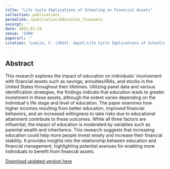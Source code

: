 ```yaml
---
title: "Life Cycle Implications of Schooling on Financial Assets"
collection: publications
permalink: /publication/Education_finassets
excerpt: ''
date: 2022-01-24
venue: 'SSRN'
paperurl: ''
citation: 'Loaiza, F. (2024). &quot;Life Cycle Implications of Schooling on Financial Assets&quot;.'
---
```


## Abstract

This research explores the impact of education on individuals' involvement with financial assets such as savings, annuities/IRAs, and stocks in the United States throughout their lifetimes. Utilizing panel data and various identification strategies, the findings indicate that education leads to greater investment in these assets, although the extent varies depending on the individual's life stage and level of education. The paper examines how higher incomes resulting from better education, improved financial behaviors, and an increased willingness to take risks due to educational attainment contribute to these outcomes. While all three factors are influential, the impact of education is moderated by variables such as parental wealth and inheritance. This research suggests that increasing education could help more people invest wisely and increase their financial stability. It provides insights into the relationship between education and financial management, highlighting potential avenues for enabling more individuals to benefit from financial assets.

[Download updated version here](https://fernandoloaizae.github.io/files/Education_Finassets.pdf)
